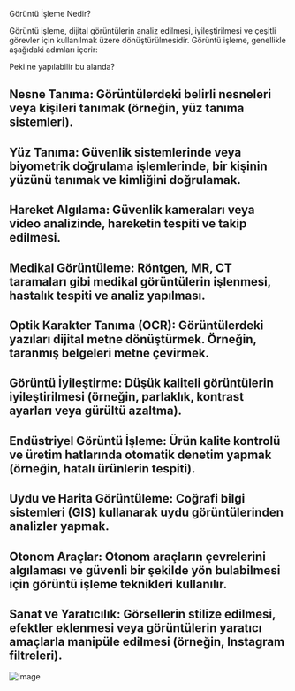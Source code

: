 Görüntü İşleme Nedir?

Görüntü işleme, dijital görüntülerin analiz edilmesi, iyileştirilmesi ve çeşitli görevler için kullanılmak üzere dönüştürülmesidir. Görüntü işleme, genellikle aşağıdaki adımları içerir:

Peki ne yapılabilir bu alanda?

Nesne Tanıma:
Görüntülerdeki belirli nesneleri veya kişileri tanımak (örneğin, yüz tanıma sistemleri).
-------------------------------
Yüz Tanıma:
Güvenlik sistemlerinde veya biyometrik doğrulama işlemlerinde, bir kişinin yüzünü tanımak ve kimliğini doğrulamak.
-------------------------------
Hareket Algılama:
Güvenlik kameraları veya video analizinde, hareketin tespiti ve takip edilmesi.
-------------------------------
Medikal Görüntüleme:
Röntgen, MR, CT taramaları gibi medikal görüntülerin işlenmesi, hastalık tespiti ve analiz yapılması.
-------------------------------
Optik Karakter Tanıma (OCR):
Görüntülerdeki yazıları dijital metne dönüştürmek. Örneğin, taranmış belgeleri metne çevirmek.
------------------------------
Görüntü İyileştirme:
Düşük kaliteli görüntülerin iyileştirilmesi (örneğin, parlaklık, kontrast ayarları veya gürültü azaltma).
------------------------------
Endüstriyel Görüntü İşleme:
Ürün kalite kontrolü ve üretim hatlarında otomatik denetim yapmak (örneğin, hatalı ürünlerin tespiti).
------------------------------
Uydu ve Harita Görüntüleme:
Coğrafi bilgi sistemleri (GIS) kullanarak uydu görüntülerinden analizler yapmak.
------------------------------
Otonom Araçlar:
Otonom araçların çevrelerini algılaması ve güvenli bir şekilde yön bulabilmesi için görüntü işleme teknikleri kullanılır.
------------------------------
Sanat ve Yaratıcılık:
Görsellerin stilize edilmesi, efektler eklenmesi veya görüntülerin yaratıcı amaçlarla manipüle edilmesi (örneğin, Instagram filtreleri).
------------------------------

![image](https://github.com/user-attachments/assets/a1422a55-f431-449a-8be4-53aefe214032)


